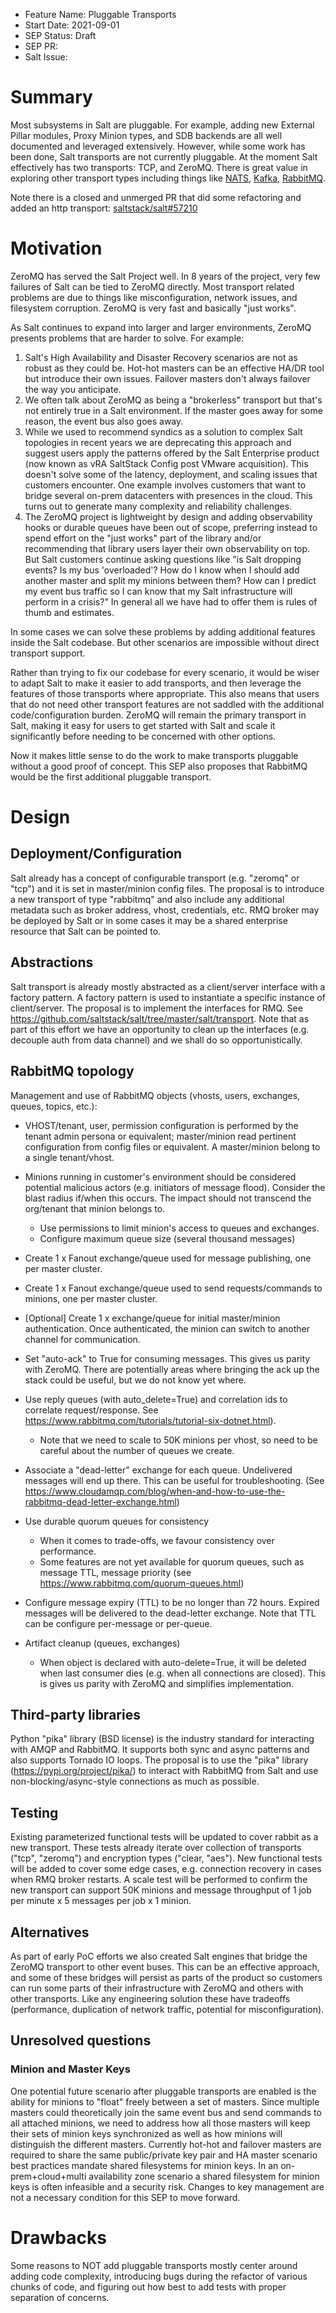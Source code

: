 - Feature Name: Pluggable Transports
- Start Date: 2021-09-01
- SEP Status: Draft
- SEP PR: 
- Salt Issue:

# Summary
[summary]: #summary

Most subsystems in Salt are pluggable.  For example, adding new External Pillar modules, Proxy Minion types, and SDB backends are all well documented and leveraged extensively.  However, while some work has been done, Salt transports are not currently pluggable.  At the moment Salt effectively has two transports: TCP, and ZeroMQ.  There is great value in exploring other transport types including things like [NATS](https://nats.io), [Kafka](https://kafka.apache.org), [RabbitMQ](https://www.rabbitmq.com).

Note there is a closed and unmerged PR that did some refactoring and added an http transport: [saltstack/salt#57210](https://github.com/saltstack/salt/pull/57210)

# Motivation
[motivation]: #motivation

ZeroMQ has served the Salt Project well.  In 8 years of the project, very few failures of Salt can be tied to ZeroMQ directly.  Most transport related problems are due to things like misconfiguration, network issues, and filesystem corruption.  ZeroMQ is very fast and basically "just works".

As Salt continues to expand into larger and larger environments, ZeroMQ presents problems that are harder to solve.  For example:

1. Salt's High Availability and Disaster Recovery scenarios are not as robust as they could be.  Hot-hot masters can be an effective HA/DR tool but introduce their own issues.  Failover masters don't always failover the way you anticipate.
2. We often talk about ZeroMQ as being a "brokerless" transport but that's not entirely true in a Salt environment.  If the master goes away for some reason, the event bus also goes away.
3. While we used to recommend syndics as a solution to complex Salt topologies in recent years we are deprecating this approach and suggest users apply the patterns offered by the Salt Enterprise product (now known as vRA SaltStack Config post VMware acquisition).  This doesn't solve some of the latency, deployment, and scaling issues that customers encounter.  One example involves customers that want to bridge several on-prem datacenters with presences in the cloud.  This turns out to generate many complexity and reliability challenges.
4. The ZeroMQ project is lightweight by design and adding observability hooks or durable queues have been out of scope, preferring instead to spend effort on the "just works" part of the library and/or recommending that library users layer their own observability on top.  But Salt customers continue asking questions like "is Salt dropping events? Is my bus 'overloaded'?  How do I know when I should add another master and split my minions between them?  How can I predict my event bus traffic so I can know that my Salt infrastructure will perform in a crisis?"  In general all we have had to offer them is rules of thumb and estimates.

In some cases we can solve these problems by adding additional features inside the Salt codebase.  But other scenarios are impossible without direct transport support.

Rather than trying to fix our codebase for every scenario, it would be wiser to adapt Salt to make it easier to add transports, and then leverage the features of those transports where appropriate.  This also means that users that do not need other transport features are not saddled with the additional code/configuration burden.  ZeroMQ will remain the primary transport in Salt, making it easy for users to get started with Salt and scale it significantly before needing to be concerned with other options.

Now it makes little sense to do the work to make transports pluggable without a good proof of concept.  This SEP also proposes that RabbitMQ would be the first additional pluggable transport.

# Design
[design]: #detailed-design

## Deployment/Configuration
Salt already has a concept of configurable transport (e.g. "zeromq" or "tcp") and it is set in master/minion config files. The proposal is to introduce a new transport of type "rabbitmq" and also include any additional metadata such as broker address, vhost, credentials, etc. 
RMQ broker may be deployed by Salt or in some cases it may be a shared enterprise resource that Salt can be pointed to. 

## Abstractions
Salt transport is already mostly abstracted as a client/server interface with a factory pattern. A factory pattern is used to instantiate a specific instance of client/server. 
The proposal is to implement the interfaces for RMQ. See https://github.com/saltstack/salt/tree/master/salt/transport.
Note that as part of this effort we have an opportunity to clean up the interfaces (e.g. decouple auth from data channel) and we shall do so opportunistically. 

## RabbitMQ topology
Management and use of RabbitMQ objects (vhosts, users, exchanges, queues, topics, etc.): 

* VHOST/tenant, user, permission configuration is performed by the tenant admin persona or equivalent; master/minion read pertinent configuration from config files or equivalent. A master/minion belong to a single tenant/vhost.
* Minions running in customer's environment should be considered potential malicious actors (e.g. initiators of message flood). Consider the blast radius if/when this occurs. The impact should not transcend the org/tenant that minion belongs to.
   * Use permissions to limit minion's access to queues and exchanges.
   * Configure maximum queue size (several thousand messages)

* Create 1 x Fanout exchange/queue used for message publishing, one per master cluster.
* Create 1 x Fanout exchange/queue used to send requests/commands to minions, one per master cluster.
* [Optional] Create 1 x exchange/queue for initial master/minion authentication. Once authenticated, the minion can switch to another channel for communication.
* Set "auto-ack" to True for consuming messages. This gives us parity with ZeroMQ. There are potentially areas where bringing the ack up the stack could be useful, but we do not know yet where. 
* Use reply queues (with auto_delete=True) and correlation ids to correlate request/response. See https://www.rabbitmq.com/tutorials/tutorial-six-dotnet.html).
  *  Note that we need to scale to 50K minions per vhost, so need to be careful about the number of queues we create.

* Associate a "dead-letter" exchange for each queue. Undelivered messages will end up there. This can be useful for troubleshooting. (See https://www.cloudamqp.com/blog/when-and-how-to-use-the-rabbitmq-dead-letter-exchange.html)
* Use durable quorum queues for consistency
  *   When it comes to trade-offs, we favour consistency over performance.
  *   Some features are not yet available for quorum queues, such as message TTL, message priority (see https://www.rabbitmq.com/quorum-queues.html)
* Configure message expiry (TTL) to be no longer than 72 hours. Expired messages will be delivered to the dead-letter exchange. Note that TTL can be configure per-message or per-queue.
* Artifact cleanup (queues, exchanges)
  * When object is declared with auto-delete=True, it will be deleted when last consumer dies (e.g. when all connections are closed). This is gives us parity with ZeroMQ and simplifies implementation.


## Third-party libraries
Python "pika" library (BSD license) is the industry standard for interacting with AMQP and RabbitMQ. It supports both sync and async patterns and also supports Tornado IO loops. 
The proposal is to use the "pika" library (https://pypi.org/project/pika/) to interact with RabbitMQ from Salt and use non-blocking/async-style connections as much as possible. 

## Testing 
Existing parameterized functional tests will be updated to cover rabbit as a new transport. These tests already iterate over collection of transports ("tcp", "zeromq") and encryption types ("clear, "aes").
New functional tests will be added to cover some edge cases, e.g. connection recovery in cases when RMQ broker restarts. 
A scale test will be performed to confirm the new transport can support 50K minions and message throughput of 1 job per minute x 5 messages per job x 1 minion.

## Alternatives
[alternatives]: #alternatives

As part of early PoC efforts we also created Salt engines that bridge the ZeroMQ transport to other event buses.  This can be an effective approach, and some of these bridges will persist as parts of the product so customers can run some parts of their infrastructure with ZeroMQ and others with other transports.  Like any engineering solution these have tradeoffs (performance, duplication of network traffic, potential for misconfiguration).

## Unresolved questions
[unresolved]: #unresolved-questions

### Minion and Master Keys 

One potential future scenario after pluggable transports are enabled is the ability for minions to "float" freely between a set of masters.  Since multiple masters could theoretically join the same event bus and send commands to all attached minions, we need to address how all those masters will keep their sets of minion keys synchronized as well as how minions will distinguish the different masters.  Currently hot-hot and failover masters are required to share the same public/private key pair and HA master scenario best practices mandate shared filesystems for minion keys.  In an on-prem+cloud+multi availability zone scenario a shared filesystem for minion keys is often infeasible and a security risk.  Changes to key management are not a necessary condition for this SEP to move forward.

# Drawbacks
[drawbacks]: #drawbacks

Some reasons to NOT add pluggable transports mostly center around adding code complexity, introducing bugs during the refactor of various chunks of code, and figuring out how best to add tests with proper separation of concerns.  
